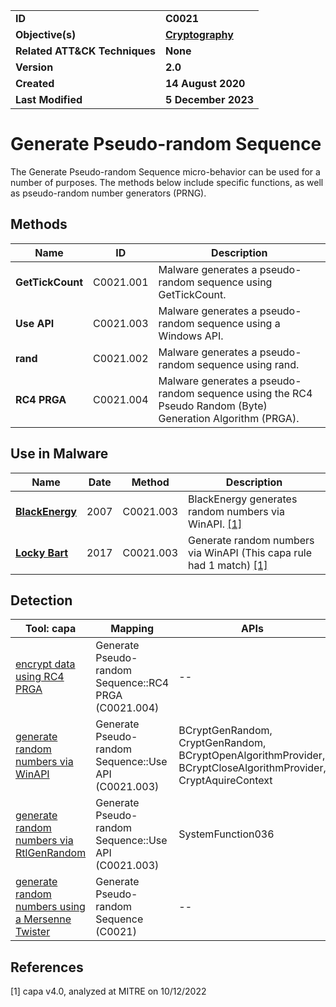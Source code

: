 <table>
<tr>
<td><b>ID</b></td>
<td><b>C0021</b></td>
</tr>
<tr>
<td><b>Objective(s)</b></td>
<td><b><a href="../cryptography">Cryptography</a></b></td>
</tr>
<tr>
<td><b>Related ATT&CK Techniques</b></td>
<td><b>None</b></td>
</tr>
<tr>
<td><b>Version</b></td>
<td><b>2.0</b></td>
</tr>
<tr>
<td><b>Created</b></td>
<td><b>14 August 2020</b></td>
</tr>
<tr>
<td><b>Last Modified</b></td>
<td><b>5 December 2023</b></td>
</tr>
</table>


# Generate Pseudo-random Sequence

The Generate Pseudo-random Sequence micro-behavior can be used for a number of purposes. The methods below include specific functions, as well as pseudo-random number generators (PRNG).

## Methods

|Name|ID|Description|
|---|---|---|
|**GetTickCount**|C0021.001|Malware generates a pseudo-random sequence using GetTickCount.|
|**Use API**|C0021.003|Malware generates a pseudo-random sequence using a Windows API.|
|**rand**|C0021.002|Malware generates a pseudo-random sequence using rand.|
|**RC4 PRGA**|C0021.004|Malware generates a pseudo-random sequence using the RC4 Pseudo Random (Byte) Generation Algorithm (PRGA).|

## Use in Malware

|Name|Date|Method|Description|
|---|---|---|---|
|[**BlackEnergy**](../../xample-malware/blackenergy.md)|2007|C0021.003|BlackEnergy generates random numbers via WinAPI. [[1]](#1)|
|[**Locky Bart**](../../xample-malware/locky-bart.md)|2017|C0021.003|Generate random numbers via WinAPI (This capa rule had 1 match) [[1]](#1)|

## Detection

|Tool: capa|Mapping|APIs|
|---|---|---|
|[encrypt data using RC4 PRGA](https://github.com/mandiant/capa-rules/blob/master/data-manipulation/encryption/rc4/encrypt-data-using-rc4-prga.yml)|Generate Pseudo-random Sequence::RC4 PRGA (C0021.004)|--|
|[generate random numbers via WinAPI](https://github.com/mandiant/capa-rules/blob/master/data-manipulation/prng/generate-random-numbers-via-winapi.yml)|Generate Pseudo-random Sequence::Use API (C0021.003)|BCryptGenRandom, CryptGenRandom, BCryptOpenAlgorithmProvider, BCryptCloseAlgorithmProvider, CryptAquireContext|
|[generate random numbers via RtlGenRandom](https://github.com/mandiant/capa-rules/blob/master/data-manipulation/prng/generate-random-numbers-via-rtlgenrandom.yml)|Generate Pseudo-random Sequence::Use API (C0021.003)|SystemFunction036|
|[generate random numbers using a Mersenne Twister](https://github.com/mandiant/capa-rules/blob/master/data-manipulation/prng/mersenne/generate-random-numbers-using-a-mersenne-twister.yml)|Generate Pseudo-random Sequence (C0021)|--|

## References

<a name="1">[1]</a> capa v4.0, analyzed at MITRE on 10/12/2022

